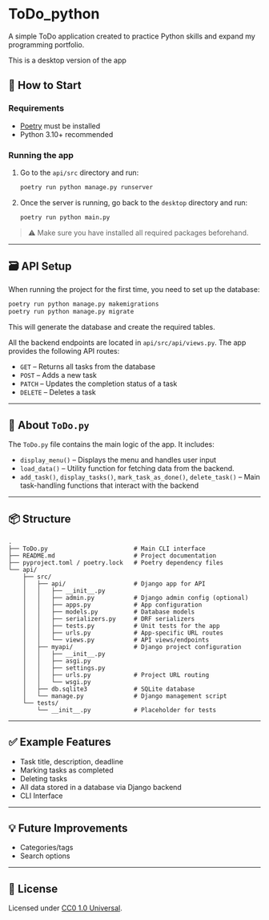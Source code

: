 # ToDo_python

A simple ToDo application created to practice Python skills and expand my programming portfolio.

This is a desktop version of the app

## 🚀 How to Start

### Requirements

- [Poetry](https://python-poetry.org/docs/) must be installed
- Python 3.10+ recommended

### Running the app

1. Go to the `api/src` directory and run:

   ```bash
   poetry run python manage.py runserver
   ```

2. Once the server is running, go back to the `desktop` directory and run:
   ```bash
   poetry run python main.py
   ```

> ⚠️ Make sure you have installed all required packages beforehand.

---

## 🗃️ API Setup

When running the project for the first time, you need to set up the database:

```bash
poetry run python manage.py makemigrations
poetry run python manage.py migrate
```

This will generate the database and create the required tables.

All the backend endpoints are located in `api/src/api/views.py`. The app provides the following API routes:

- `GET` – Returns all tasks from the database
- `POST` – Adds a new task
- `PATCH` – Updates the completion status of a task
- `DELETE` – Deletes a task

---

## 🧠 About `ToDo.py`

The `ToDo.py` file contains the main logic of the app. It includes:

- `display_menu()` – Displays the menu and handles user input
- `load_data()` – Utility function for fetching data from the backend.
- `add_task()`, `display_tasks()`, `mark_task_as_done()`, `delete_task()` – Main task-handling functions that interact with the backend

---

## 📦 Structure

```
.
├── ToDo.py                        # Main CLI interface
├── README.md                      # Project documentation
├── pyproject.toml / poetry.lock   # Poetry dependency files
└── api/
    ├── src/
    │   ├── api/                   # Django app for API
    │   │   ├── __init__.py
    │   │   ├── admin.py           # Django admin config (optional)
    │   │   ├── apps.py            # App configuration
    │   │   ├── models.py          # Database models
    │   │   ├── serializers.py     # DRF serializers
    │   │   ├── tests.py           # Unit tests for the app
    │   │   ├── urls.py            # App-specific URL routes
    │   │   └── views.py           # API views/endpoints
    │   ├── myapi/                 # Django project configuration
    │   │   ├── __init__.py
    │   │   ├── asgi.py
    │   │   ├── settings.py
    │   │   ├── urls.py            # Project URL routing
    │   │   └── wsgi.py
    │   ├── db.sqlite3             # SQLite database
    │   └── manage.py              # Django management script
    └── tests/
        └── __init__.py            # Placeholder for tests
```

---

## ✅ Example Features

- Task title, description, deadline
- Marking tasks as completed
- Deleting tasks
- All data stored in a database via Django backend
- CLI Interface

---

## 💡 Future Improvements

- Categories/tags
- Search options

---

## 📜 License

Licensed under [CC0 1.0 Universal](https://creativecommons.org/publicdomain/zero/1.0/).
